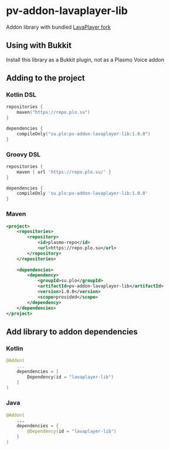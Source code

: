 # pv-addon-lavaplayer-lib
Addon library with bundled [LavaPlayer fork](https://github.com/Walkyst/lavaplayer-fork)

## Using with Bukkit
Install this library as a Bukkit plugin, not as a Plasmo Voice addon

## Adding to the project
### Kotlin DSL
```kotlin
repositories {
    maven("https://repo.plo.su")
}

dependencies {
    compileOnly("su.plo:pv-addon-lavaplayer-lib:1.0.0")
}
```
### Groovy DSL
```groovy
repositories {
    maven { url 'https://repo.plo.su/' }
}

dependencies {
    compileOnly 'su.plo:pv-addon-lavaplayer-lib:1.0.0'
}
```
### Maven
```xml
<project>
    <repositories>
        <repository>
            <id>plasmo-repo</id>
            <url>https://repo.plo.su</url>
        </repository>
    </repositories>
    
    <dependencies>
        <dependency>
            <groupId>su.plo</groupId>
            <artifactId>pv-addon-lavaplayer-lib</artifactId>
            <version>1.0.0</version>
            <scope>provided</scope>
        </dependency>
    </dependencies>
</project>
```

## Add library to addon dependencies
### Kotlin
```kotlin
@Addon(
    ...
    dependencies = [
        Dependency(id = "lavaplayer-lib")
    ]
)
```
### Java
```java
@Addon(
    ...
    dependencies = {
        @Dependency(id = "lavaplayer-lib")
    }
)
```
